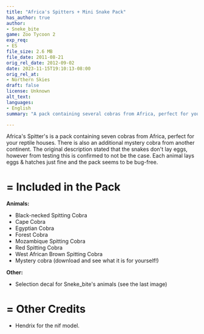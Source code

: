 ```yaml
---
title: "Africa's Spitters + Mini Snake Pack"
has_author: true
author: 
- Sneke_bite
game: Zoo Tycoon 2
exp_req: 
- ES
file_size: 2.6 MB
file_date: 2011-08-21
orig_rel_date: 2012-09-02
date: 2023-11-15T19:10:13-08:00
orig_rel_at: 
- Northern Skies
draft: false
license: Unknown
alt_text: 
languages:
- English
summary: "A pack containing several cobras from Africa, perfect for your reptile houses."

---
```


Africa's Spitter's is a pack containing seven cobras from Africa, perfect for your reptile houses. There is also an additional mystery cobra from another continent. The original description stated that the snakes don't lay eggs, however from testing this is confirmed to not be the case. Each animal lays eggs & hatches just fine and the pack seems to be bug-free.

=
Included in the Pack
=

**Animals:**

- Black-necked Spitting Cobra
- Cape Cobra
- Egyptian Cobra
- Forest Cobra
- Mozambique Spitting Cobra
- Red Spitting Cobra
- West African Brown Spitting Cobra
- Mystery cobra (download and see what it is for yourself!)

**Other:**

- Selection decal for Sneke_bite's animals (see the last image)

=
Other Credits
=

- Hendrix for the nif model.